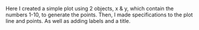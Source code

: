 Here I created a simple plot using 2 objects, x & y, which contain the numbers 1-10, to generate the points. Then, I made specifications to the plot line and points. As well as adding labels and a title.
